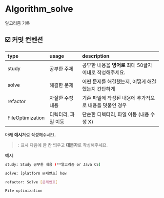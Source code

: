# Algorithm_solve
알고리즘 기록

## ☑️ 커밋 컨벤션
| type             | usage       | description                         |
|:-----------------|:------------|:------------------------------------|
| study            | 공부한 주제      | 공부한 내용을 **영어로** 최대 50글자 이내로 작성해주세요. |
| solve            | 해결한 문제      | 어떤 문제를 해결했는지, 어떻게 해결했는지 간단하게        |
| refactor         | 자잘한 수정 내용   | 기존 파일에 작성된 내용에 추가적으로 내용을 덧붙인 경우     |
| FileOptimization | 디렉터리, 파일 이동 | 단순한 디렉터리, 파일 이동 (내용 수정 X)           |

아래 **예시**처럼 작성해주세요.
> `:` 표시 다음에 한 칸 띄우고 **대문자**로 작성해주세요.

예시
```` bash
study: Study 공부한 내용 (**알고리즘 or Java CS) 

solve: [platform 문제번호] how

refactor: Solve [문제번호]

File optimization

````